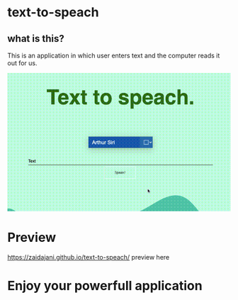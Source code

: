 # text-to-speach

## what is this?

This is an application in which user enters text and the computer reads it out for us.

<img src="./preview.gif">

# Preview

<a href="https://zaidajani.github.io/text-to-speach/">https://zaidajani.github.io/text-to-speach/ preview here</a>

# Enjoy your powerfull application

